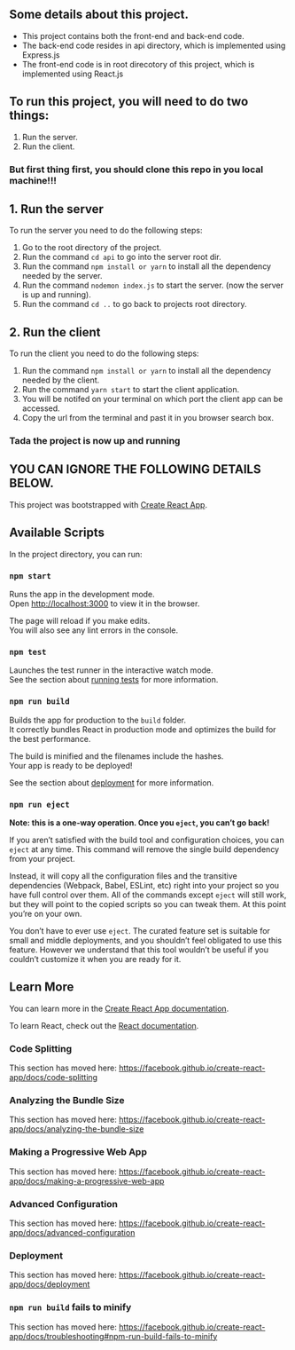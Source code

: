 ## Some details about this project.
* This project contains both the front-end and back-end code.
* The back-end code resides in api directory, which is implemented using Express.js
* The front-end code is in root direcotory of this project, which is implemented using React.js

## To run this project, you will need to do two things:
1. Run the server.
2. Run the client.

### But first thing first, you should clone this repo in you local machine!!!

## 1. Run the server
To run the server you need to do the following steps:
1. Go to the root directory of the project.
2. Run the command `cd api` to go into the server root dir.
3. Run the command `npm install or yarn` to install all the dependency needed by the server.
4. Run the command `nodemon index.js` to start the server. (now the server is up and running).
5. Run the command `cd ..` to go back to projects root directory.

## 2. Run the client
To run the client you need to do the following steps:
1. Run the command `npm install or yarn` to install all the dependency needed by the client.
2. Run the command `yarn start` to start the client application.
3. You will be notifed on your terminal on which port the client app can be accessed.
4. Copy the url from the terminal and past it in you browser search box.

### Tada the project is now up and running

## YOU CAN IGNORE THE FOLLOWING DETAILS BELOW.

This project was bootstrapped with [Create React App](https://github.com/facebook/create-react-app).

## Available Scripts

In the project directory, you can run:

### `npm start`

Runs the app in the development mode.<br>
Open [http://localhost:3000](http://localhost:3000) to view it in the browser.

The page will reload if you make edits.<br>
You will also see any lint errors in the console.

### `npm test`

Launches the test runner in the interactive watch mode.<br>
See the section about [running tests](https://facebook.github.io/create-react-app/docs/running-tests) for more information.

### `npm run build`

Builds the app for production to the `build` folder.<br>
It correctly bundles React in production mode and optimizes the build for the best performance.

The build is minified and the filenames include the hashes.<br>
Your app is ready to be deployed!

See the section about [deployment](https://facebook.github.io/create-react-app/docs/deployment) for more information.

### `npm run eject`

**Note: this is a one-way operation. Once you `eject`, you can’t go back!**

If you aren’t satisfied with the build tool and configuration choices, you can `eject` at any time. This command will remove the single build dependency from your project.

Instead, it will copy all the configuration files and the transitive dependencies (Webpack, Babel, ESLint, etc) right into your project so you have full control over them. All of the commands except `eject` will still work, but they will point to the copied scripts so you can tweak them. At this point you’re on your own.

You don’t have to ever use `eject`. The curated feature set is suitable for small and middle deployments, and you shouldn’t feel obligated to use this feature. However we understand that this tool wouldn’t be useful if you couldn’t customize it when you are ready for it.

## Learn More

You can learn more in the [Create React App documentation](https://facebook.github.io/create-react-app/docs/getting-started).

To learn React, check out the [React documentation](https://reactjs.org/).

### Code Splitting

This section has moved here: https://facebook.github.io/create-react-app/docs/code-splitting

### Analyzing the Bundle Size

This section has moved here: https://facebook.github.io/create-react-app/docs/analyzing-the-bundle-size

### Making a Progressive Web App

This section has moved here: https://facebook.github.io/create-react-app/docs/making-a-progressive-web-app

### Advanced Configuration

This section has moved here: https://facebook.github.io/create-react-app/docs/advanced-configuration

### Deployment

This section has moved here: https://facebook.github.io/create-react-app/docs/deployment

### `npm run build` fails to minify

This section has moved here: https://facebook.github.io/create-react-app/docs/troubleshooting#npm-run-build-fails-to-minify
